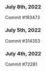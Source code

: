 ### July 8th, 2022

Commit #193473

### July 5th, 2022

Commit #314353


### July 4th, 2022

Commit #72281
